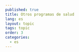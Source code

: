 ```yaml
---
published: true
title: Otros programas de salud
lang: es
layout: topic
tags: topic
order: 3
categories: 
  - es
---
```


